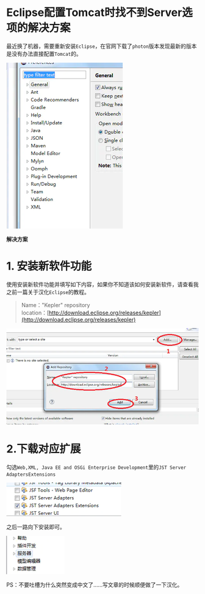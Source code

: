 # Eclipse配置Tomcat时找不到Server选项的解决方案

最近换了机器，需要重新安装`Eclipse`，在官网下载了`photon`版本发现最新的版本是没有办法直接配置`Tomcat`的。

![](images/screenshot_1587863766026.png)

**解决方案**

# 1. 安装新软件功能
使用安装新软件功能并填写如下内容，如果你不知道该如何安装新软件，请查看我之前一篇关于汉化`Eclipse`的教程。

> Name："Kepler" repository  
> location：[http://download.eclipse.org/releases/kepler](http://download.eclipse.org/releases/kepler)

![![](https://upload-images.jianshu.io/upload_images/13085799-2741f615f3dd314d.png?imageMogr2/auto-orient/strip|imageView2/2/w/824/format/webp)](images/screenshot_1587863826470.png)

# 2.下载对应扩展
勾选`Web,XML, Java EE and OSGi Enterprise Development`里的`JST Server AdaptersExtensions`

![](images/screenshot_1587863872701.png)

之后一路向下安装即可。

![](images/screenshot_1587863891577.png)

PS：不要吐槽为什么突然变成中文了……写文章的时候顺便做了一下汉化。